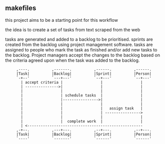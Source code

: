 makefiles
---

this project aims to be a starting point for this workflow

the idea is to create a set of tasks from text scraped from the web

tasks are generated and added to a backlog to be prioritised. sprints are
created from the backlog using project management software. tasks are assigned to
people who mark the task as finished and/or add new tasks to the backlog.
Project managers accept the changes to the backlog based on the criteria agreed
upon when the task was added to the backlog.

```
     ,----.          ,-------.          ,------.          ,------.
     |Task|          |Backlog|          |Sprint|          |Person|
     `-+--'          `---+---'          `--+---'          `--+---'
       | accept criteria |                 |                 |    
       | --------------->|                 |                 |    
       |                 |                 |                 |    
       |                 | schedule tasks  |                 |    
       |                 |---------------->|                 |    
       |                 |                 |                 |    
       |                 |                 |   assign task   |    
       |                 |                 | ---------------->    
       |                 |                 |                 |    
       |                 |  complete work  |                 |    
       | <----------------------------------------------------    
     ,-+--.          ,---+---.          ,--+---.          ,--+---.
     |Task|          |Backlog|          |Sprint|          |Person|
     `----'          `-------'          `------'          `------'

```
